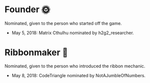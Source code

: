# Founder 🌞

Nominated, given to the person who started off the game.

- May 5, 2018: Matrix Cthulhu nominated by h2g2_researcher.

# Ribbonmaker 🥇

Nominated, given to the person who introduced the ribbon mechanic.

- May 8, 2018: CodeTriangle nominated by NotAJumbleOfNumbers.
